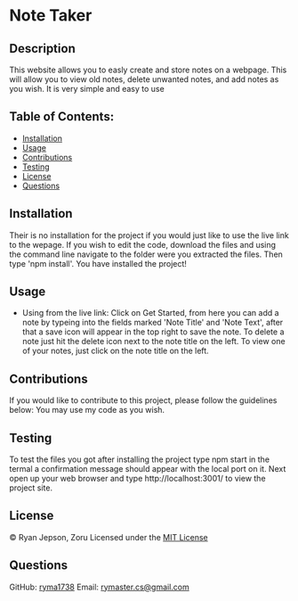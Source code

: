 # Note Taker
##  Description
This website allows you to easly create and store notes on a webpage. This will allow you to view old notes, delete unwanted notes, and add notes as you wish. It is very simple and easy to use

## Table of Contents:
* [Installation](#installation)
* [Usage](#usage)
* [Contributions](#contributions)
* [Testing](#testing)
* [License](#license)
* [Questions](#questions)

## Installation
Their is no installation for the project if you would just like to use the live link to the wepage. If you wish to edit the code, download the files and using the command line navigate to the folder were you extracted the files. Then type 'npm install'. You have installed the project!

## Usage
* Using from the live link: Click on Get Started, from here you can add a note by typeing into the fields marked 'Note Title' and 'Note Text', after that a save icon will appear in the top right to save the note. To delete a note just hit the delete icon next to the note title on the left. To view one of your notes, just click on the note title on the left.


## Contributions
If you would like to contribute to this project, please follow the guidelines below:
You may use my code as you wish.

## Testing
To test the files you got after installing the project type npm start in the termal a confirmation message should appear with the local port on it. Next open up your web browser and type http://localhost:3001/ to view the project site.

## License

© Ryan Jepson, Zoru
Licensed under the [MIT License](LICENSE)
        

## Questions
GitHub: [ryma1738](https://github.com/ryma1738)
Email: <rymaster.cs@gmail.com>
